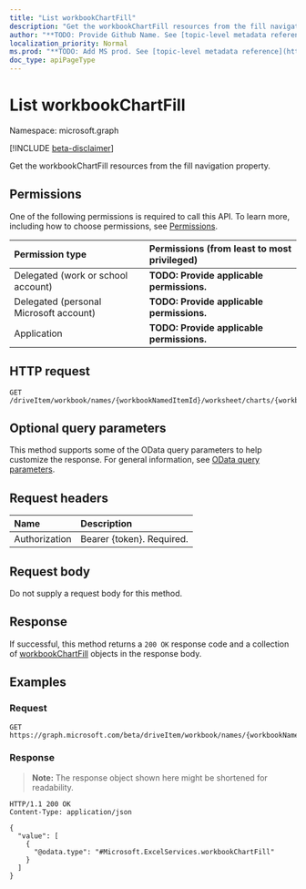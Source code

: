 ```yaml
---
title: "List workbookChartFill"
description: "Get the workbookChartFill resources from the fill navigation property."
author: "**TODO: Provide Github Name. See [topic-level metadata reference](https://msgo.azurewebsites.net/add/document/guidelines/metadata.html#topic-level-metadata)**"
localization_priority: Normal
ms.prod: "**TODO: Add MS prod. See [topic-level metadata reference](https://msgo.azurewebsites.net/add/document/guidelines/metadata.html#topic-level-metadata)**"
doc_type: apiPageType
---
```


# List workbookChartFill
Namespace: microsoft.graph

[!INCLUDE [beta-disclaimer](../../includes/beta-disclaimer.md)]

Get the workbookChartFill resources from the fill navigation property.

## Permissions
One of the following permissions is required to call this API. To learn more, including how to choose permissions, see [Permissions](/graph/permissions-reference).

|Permission type|Permissions (from least to most privileged)|
|:---|:---|
|Delegated (work or school account)|**TODO: Provide applicable permissions.**|
|Delegated (personal Microsoft account)|**TODO: Provide applicable permissions.**|
|Application|**TODO: Provide applicable permissions.**|

## HTTP request

<!-- {
  "blockType": "ignored"
}
-->
``` http
GET /driveItem/workbook/names/{workbookNamedItemId}/worksheet/charts/{workbookChartId}/legend/format/fill
```

## Optional query parameters
This method supports some of the OData query parameters to help customize the response. For general information, see [OData query parameters](/graph/query-parameters).

## Request headers
|Name|Description|
|:---|:---|
|Authorization|Bearer {token}. Required.|

## Request body
Do not supply a request body for this method.

## Response

If successful, this method returns a `200 OK` response code and a collection of [workbookChartFill](../resources/workbookchartfill.md) objects in the response body.

## Examples

### Request
<!-- {
  "blockType": "request",
  "name": "list_workbookchartfill"
}
-->
``` http
GET https://graph.microsoft.com/beta/driveItem/workbook/names/{workbookNamedItemId}/worksheet/charts/{workbookChartId}/legend/format/fill
```


### Response
>**Note:** The response object shown here might be shortened for readability.
<!-- {
  "blockType": "response",
  "truncated": true,
  "@odata.type": "Collection(Microsoft.ExcelServices.workbookChartFill)"
}
-->
``` http
HTTP/1.1 200 OK
Content-Type: application/json

{
  "value": [
    {
      "@odata.type": "#Microsoft.ExcelServices.workbookChartFill"
    }
  ]
}
```

